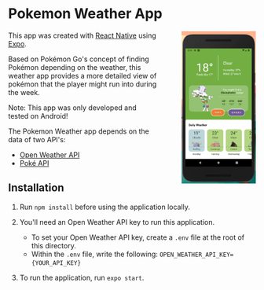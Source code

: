 # Pokemon Weather App

<img align="right" style="width: 30%; margin-left: 50px;" src="./img/readme_preview.PNG">

This app was created with [React Native](https://reactnative.dev/) using [Expo](https://expo.dev/).

Based on Pokémon Go's concept of finding Pokémon depending on the weather, this weather app provides a more detailed view of pokémon that the player might run into during the week.

Note: This app was only developed and tested on Android!

The Pokemon Weather app depends on the data of two API's:

- [Open Weather API](https://openweathermap.org/api)
- [Poké API](https://pokeapi.co/)

## Installation

1. Run `npm install` before using the application locally.
2. You'll need an Open Weather API key to run this application.

   - To set your Open Weather API key, create a `.env` file at the root of this directory.
   - Within the `.env` file, write the following: `OPEN_WEATHER_API_KEY={YOUR_API_KEY}`

3. To run the application, run `expo start`.
